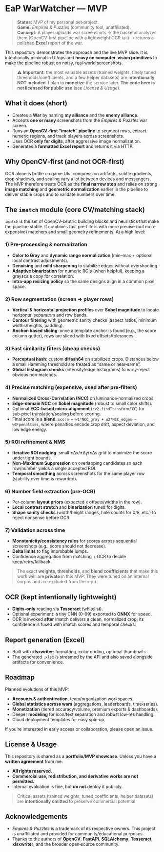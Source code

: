 # EaP WarWatcher — MVP

> **Status:** MVP of my personal pet‑project.  
> **Game:** _Empires & Puzzles_ (community tool, unaffiliated).  
> **Concept:** A player uploads war screenshots → the backend analyzes them (OpenCV‑first pipeline with a lightweight OCR tail) → returns a polished **Excel** report of the war.

This repository demonstrates the approach and the live MVP slice. It is intentionally minimal in UI/ops and **heavy on computer‑vision primitives** to make the pipeline robust on noisy, real‑world screenshots.

> ⚠️ **Important:** the most valuable assets (trained weights, finely tuned thresholds/coefficients, and a few helper datasets) are **intentionally NOT included**. I plan to **monetize** the service later. **The code here is not licensed for public use** (see _License & Usage_).


## What it does (short)

- Creates a **War** by naming **my alliance** and the **enemy alliance**.  
- Accepts **one or many** screenshots from the _Empires & Puzzles_ war screen.  
- Runs an **OpenCV‑first “imatch” pipeline** to segment rows, extract numeric regions, and track players across screenshots.  
- Uses OCR **only for digits**, after aggressive image normalization.  
- Generates a **formatted Excel report** and returns it via HTTP.


## Why **OpenCV‑first** (and not OCR‑first)

OCR alone is brittle on game UIs: compression artifacts, subtle gradients, drop‑shadows, and scaling vary a lot between devices and messengers. The MVP therefore treats OCR as the **final narrow step** and relies on strong **image matching** and **geometric normalization** earlier in the pipeline to deliver stable crops and to validate numbers over time.


## The `imatch` module (core CV/matching stack)

`imatch` is the set of OpenCV‑centric building blocks and heuristics that make the pipeline stable. It combines fast pre‑filters with more precise (but more expensive) matchers and small geometry refinements. At a high level:

### 1) Pre‑processing & normalization
- **Color to Gray** and **dynamic range normalization** (min–max + optional local contrast adjustments).  
- **Denoising** and **mild sharpening** to stabilize edges without overshooting.  
- **Adaptive binarization** for numeric ROIs (when helpful), keeping a grayscale copy for correlation.  
- **Intra‑app resizing policy** so the same designs align in a common pixel space.

### 2) Row segmentation (screen → player rows)
- **Vertical & horizontal projection profiles** over **Sobel magnitude** to locate horizontal separators and row bands.  
- **Contour filtering** with geometric sanity checks (aspect ratios, minimum widths/heights, padding).  
- **Anchor‑based slicing**: once a template anchor is found (e.g., the score column gutter), rows are sliced with fixed offsets/tolerances.

### 3) Fast similarity filters (cheap checks)
- **Perceptual hash**: custom **dHash64** on stabilized crops. Distances below a small Hamming threshold are treated as “same or near‑same”.  
- **Global histogram checks** (intensity/edge histograms) to early‑reject obvious non‑matches.

### 4) Precise matching (expensive, used after pre‑filters)
- **Normalized Cross‑Correlation (NCC)** on luminance‑normalized crops.  
- **Edge‑domain NCC** on **Sobel magnitude** (robust to small color shifts).  
- Optional **ECC‑based micro‑alignment** (`cv2.findTransformECC`) for sub‑pixel translation/scaling before scoring.  
- Final score is a **blend**: `score = w1*NCC_gray + w2*NCC_edges − w3*penalties`, where penalties encode crop drift, aspect deviation, and low edge energy.

### 5) ROI refinement & NMS
- **Iterative ROI nudging**: small ±Δx/±Δy/±Δs grid to maximize the score under tight bounds.  
- **Non‑Maximum Suppression** on overlapping candidates so each row/number yields a single accepted ROI.  
- **Temporal smoothing** across screenshots for the same player row (stability over time is rewarded).

### 6) Number field extraction (pre‑OCR)
- Per‑column **layout priors** (expected x offsets/widths in the row).  
- **Local contrast stretch** and **binarization** tuned for digits.  
- **Shape sanity checks** (width/height ranges, hole counts for 0/8, etc.) to reject nonsense before OCR.

### 7) Validation across time
- **Monotonicity/consistency rules** for scores across sequential screenshots (e.g., score should not decrease).  
- **Delta limits** to flag improbable jumps.  
- Confidence aggregation from matching + OCR to decide keep/retry/fallback.

> The exact **weights**, **thresholds**, and **blend coefficients** that make this work well are **private** in this MVP. They were tuned on an internal corpus and are excluded from the repo.


## OCR (kept intentionally lightweight)

- **Digits‑only** reading via **Tesseract** (whitelist).  
- Optional experiment: a tiny CNN (0–99) exported to **ONNX** for speed.  
- OCR is invoked **after** imatch delivers a clean, normalized crop; its confidence is fused with imatch scores and temporal checks.


## Report generation (Excel)

- Built with **xlsxwriter**: formatting, color coding, optional thumbnails.  
- The generated `.xlsx` is streamed by the API and also saved alongside artifacts for convenience.


## Roadmap

Planned evolutions of this MVP:
- **Accounts & authentication**, team/organization workspaces.  
- **Global statistics across wars** (aggregations, leaderboards, time‑series).  
- **Monetization** (tiered accuracy/volume, premium exports & dashboards).  
- Deeper **modeling** for icon/text separation and robust low‑res handling.  
- Cloud deployment templates for easy spin‑up.

If you’re interested in early access or collaboration, please open an issue.


## License & Usage

This repository is shared as a **portfolio/MVP showcase**. Unless you have a **written agreement** from me:

- **All rights reserved.**  
- **Commercial use, redistribution, and derivative works are not permitted.**  
- Internal evaluation is fine, but **do not** deploy it publicly.

> Critical assets (trained weights, tuned coefficients, helper datasets) are **intentionally omitted** to preserve commercial potential.


## Acknowledgements

- _Empires & Puzzles_ is a trademark of its respective owners. This project is unaffiliated and provided for community/educational purposes.  
- Thanks to the authors of **OpenCV**, **FastAPI**, **SQLAlchemy**, **Tesseract**, **xlsxwriter**, and the broader open‑source community.
